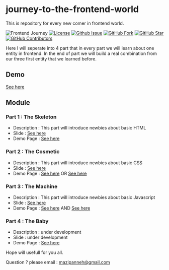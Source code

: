 # journey-to-the-frontend-world
This is repository for every new comer in frontend world.

![Frontend Journey](http://blog.debugme.eu/wp-content/uploads/2016/01/great-frontend.png)
[![License](https://img.shields.io/github/license/mazipan/journey-to-the-frontend-world.svg?maxAge=3600)](https://github.com/mazipan/journey-to-the-frontend-world) 
[![Github Issue](https://img.shields.io/github/issues/mazipan/journey-to-the-frontend-world.svg?maxAge=3600)](https://github.com/mazipan/journey-to-the-frontend-world/issues) 
[![GitHub Fork](https://img.shields.io/github/forks/mazipan/journey-to-the-frontend-world.svg?maxAge=3600)](https://github.com/mazipan/journey-to-the-frontend-world/network) 
[![GitHub Star](https://img.shields.io/github/stars/mazipan/journey-to-the-frontend-world.svg?maxAge=3600)](https://github.com/mazipan/journey-to-the-frontend-world/stargazers) 
[![GitHub Contributors](https://img.shields.io/github/contributors/mazipan/journey-to-the-frontend-world.svg?maxAge=3600)](https://github.com/mazipan/journey-to-the-frontend-world/network/members)

Here I will seperate into 4 part that in every part we will learn about one entity in frontend.
In the end of part we will build a real combination from our three first entity that we learned before.

## Demo
[See here](https://mazipan.github.io/journey-to-the-frontend-world/)

## Module

### Part 1 : The Skeleton
  + Description : This part will introduce newbies about basic HTML
  + Slide : [See here](http://www.slideshare.net/IrfanMaulana21/journey-to-the-front-end-world-part1-the-skeleton) 
  + Demo Page : [See here](https://mazipan.github.io/journey-to-the-frontend-world/part-1/index.html) 
  
### Part 2 : The Cosmetic
  + Description : This part will introduce newbies about basic CSS
  + Slide : [See here](http://www.slideshare.net/IrfanMaulana21/journey-to-the-front-end-world-part2-the-cosmetic) 
  + Demo Page : [See here](https://mazipan.github.io/journey-to-the-frontend-world/part-2/index.html) OR [See here](https://mazipan.github.io/journey-to-the-frontend-world/part-2/index-with-framework.html)

### Part 3 : The Machine
  + Description : This part will introduce newbies about basic Javascript
  + Slide : [See here](http://www.slideshare.net/IrfanMaulana21/journey-to-the-front-end-world-part3-the-machine-70691627)
  + Demo Page : [See here](https://mazipan.github.io/journey-to-the-frontend-world/part-3/js-simple-logic.html) AND [See here](https://mazipan.github.io/journey-to-the-frontend-world/part-3/index.html)

### Part 4 : The Baby
  + Description : under development
  + Slide : under development
  + Demo Page : [See here](https://mazipan.github.io/journey-to-the-frontend-world/part-4/index.html)


Hope will usefull for you all.

Question ? please email : mazipanneh@gmail.com
